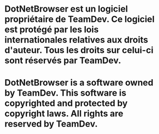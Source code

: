 # DotNetBrowser est un logiciel propriétaire de TeamDev. Ce logiciel est protégé par les lois internationales relatives aux droits d'auteur. Tous les droits sur celui-ci sont réservés par TeamDev.

# DotNetBrowser is a software owned by TeamDev. This software is copyrighted and protected by copyright laws. All rights are reserved by TeamDev.

